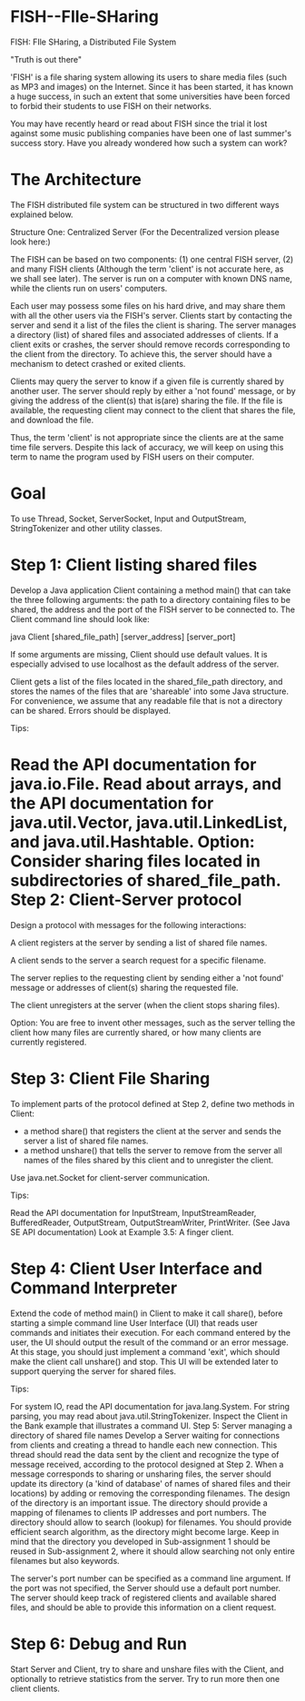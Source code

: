 FISH--FIle-SHaring
==================

FISH: FIle SHaring, a Distributed File System

"Truth is out there"

'FISH' is a file sharing system allowing its users to share media files (such as MP3 and images) on the Internet. Since it has been started, it has known a huge success, in such an extent that some universities have been forced to forbid their students to use FISH on their networks.

You may have recently heard or read about FISH since the trial it lost against some music publishing companies have been one of last summer's success story. Have you already wondered how such a system can work?


The Architecture
==================

The FISH distributed file system can be structured in two different ways explained below.

Structure One: Centralized Server (For the Decentralized version please look here:)

The FISH can be based on two components: (1) one central FISH server,  (2) and many FISH clients (Although the term 'client' is not accurate here, as we shall see later). The server is run on a computer  with known DNS name, while the clients run on users' computers.

Each user may possess some files on his hard drive, and may share them with all the other users via the FISH's server. Clients start by contacting the server and send it a list of the files the client is sharing. The server manages a directory (list) of shared files and associated addresses of clients. If a client exits or crashes, the server should remove records corresponding to the client from the directory. To achieve this, the server should have a mechanism to detect crashed or exited clients.

Clients may query the server to know if a given file is currently shared by another user. The server should reply by either a 'not found' message, or by giving the address of the client(s) that is(are) sharing the file. If the file is available, the requesting client may connect to the client that shares the file, and download the file.

Thus, the term 'client' is not appropriate since the clients are at the same time file servers. Despite this lack of accuracy, we will keep on using this term to name the program used by FISH users on their computer.

Goal
==================

To use Thread, Socket, ServerSocket, Input and OutputStream, StringTokenizer and other utility classes.

Step 1: Client listing shared files
===
Develop a Java application Client containing a method main() that can take the three following arguments: the path to a directory containing files to be shared, the address and the port of the FISH server to be connected to. The Client command line should look like:

java Client [shared_file_path] [server_address] [server_port]

If some arguments are missing,  Client should use default values. It is especially advised to use localhost as the default address of the server.

Client gets a list of the files located in the shared_file_path directory, and stores the names of the files that are 'shareable' into some Java structure. For convenience, we assume that any readable file that is not a directory can be shared. Errors should be displayed.

Tips:

Read the API documentation for java.io.File.
Read about arrays, and the API documentation for java.util.Vector, java.util.LinkedList, and java.util.Hashtable.
Option:
Consider sharing files located in subdirectories of shared_file_path.
Step 2: Client-Server protocol
===
Design a protocol with messages for the following interactions:

A client registers at the server by sending a list of shared file names.

A client sends to the server a search request for a specific filename.

The server replies to the requesting client by sending either a 'not found' message or addresses of client(s) sharing the requested file.

The client unregisters at the server (when the client stops sharing files).

Option:
You are free to invent other messages, such as the server telling the client how many files are currently shared, or how many clients are currently registered.

Step 3: Client File Sharing
====
To implement parts of the protocol defined at Step 2, define two methods in Client: 
- a method share() that registers the client at the server and sends the server a list of shared file names. 
- a method unshare() that tells the server to remove from the server all names of the files shared by this client and to unregister the client.

Use java.net.Socket for client-server communication.

Tips:

Read the API documentation for InputStream, InputStreamReader, BufferedReader, OutputStream, OutputStreamWriter, PrintWriter. (See Java SE API documentation)
Look at Example 3.5: A finger client.

Step 4: Client User Interface and Command Interpreter
===
Extend the code of method main() in Client to make it call share(), before starting a simple command line User Interface (UI) that reads user commands and initiates their execution. For each command entered by the user, the UI should output the result of the command or an error message. At this stage, you should just implement a command 'exit', which should make the client call unshare() and stop. This UI will be extended later to support querying the server for shared files.

Tips:

For system IO, read the API documentation for java.lang.System.
For string parsing, you may read about java.util.StringTokenizer.
Inspect the Client in the Bank example that  illustrates a command UI.
Step 5: Server managing a directory of shared file names
Develop a Server waiting for connections from clients and creating a thread to handle each new connection. This thread should read the data sent by the client and recognize the type of message received, according to the protocol designed at Step 2. When a message corresponds to sharing or unsharing files, the server should update its directory (a 'kind of database' of names of shared files and their locations) by adding or removing the corresponding filenames. 
The design of the directory is an important issue. The directory  should provide a mapping of filenames to clients IP addresses and port numbers. The directory should allow to search (lookup) for filenames. You should provide efficient search algorithm, as the directory might become large. Keep in mind that the directory you developed in Sub-assignment 1 should be reused in Sub-assignment 2, where it should allow searching not only entire filenames but also keywords.

The server's port number can be specified as a command line argument. If the port was not specified, the Server should use a default port number. The server should keep track of registered clients and available shared files, and should be able to provide this information on a client request.

Step 6: Debug and Run
===
Start Server and Client, try to share and unshare files with the Client, and optionally to retrieve statistics from the server. Try to run more then one client clients.
